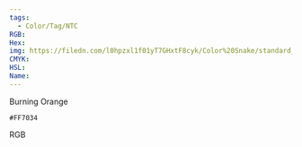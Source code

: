 ```yaml
---
tags:
  - Color/Tag/NTC
RGB:
Hex:
img: https://filedn.com/l0hpzxl1f01yT7GHxtF8cyk/Color%20Snake/standard_csv_to_svg/FF7034.svg
CMYK:
HSL:
Name:
---
```

Burning Orange
```palette
#FF7034
```
RGB
